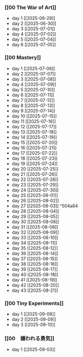 ### [[00 The War of Art]]
- day 1 [[2025-06-29]]
- day 2 [[2025-06-30]]
- day 3 [[2025-07-01]]
- day 4 [[2025-07-02]]
- day 5 [[2025-07-04]]
- day 6 [[2025-07-05]]

### [[00 Mastery]]
- day 1 [[2025-07-06]]
- day 2 [[2025-07-07]]
- day 3 [[2025-07-08]]
- day 4 [[2025-07-09]]
- day 5 [[2025-07-10]]
- day 6 [[2025-07-11]]
- day 7 [[2025-07-12]]
- day 8 [[2025-07-13]]
- day 9 [[2025-07-14]]
- day 10 [[2025-07-15]]
- day 11 [[2025-07-16]]
- day 12 [[2025-07-17]]
- day 13 [[2025-07-18]]
- day 14 [[2025-07-19]]
- day 15 [[2025-07-20]]
- day 16 [[2025-07-21]]
- day 17 [[2025-07-22]]
- day 18 [[2025-07-23]]
- day 19 [[2025-07-24]]
- day 20 [[2025-07-25]]
- day 21 [[2025-07-26]]
- day 22 [[2025-07-28]]
- day 23 [[2025-07-29]]
- day 24 [[2025-07-30]]
- day 25 [[2025-08-01]]
- day 26 [[2025-08-02]]
- day 27 [[2025-08-03]] ^504a64
- day 28 [[2025-08-04]]
- day 29 [[2025-08-05]]
- day 30 [[2025-08-06]]
- day 31 [[2025-08-08]]
- day 32 [[2025-08-09]]
- day 33 [[2025-08-10]]
- day 34 [[2025-08-11]]
- day 35 [[2025-08-12]]
- day 36 [[2025-08-14]]
- day 37 [[2025-08-15]]
- day 38 [[2025-08-16]]
- day 39 [[2025-08-17]]
- day 40 [[2025-08-18]]
- day 41 [[2025-08-19]]
- day 42 [[2025-08-20]]
- day 43 [[2025-08-21]]

### [[00 Tiny Experiments]]
- day 1 [[2025-09-08]]
- day 2 [[2025-09-09]]
- day 3 [[2025-09-10]]

### [[00　嫌われる勇気]]
- day 1 [[2025-09-03]]